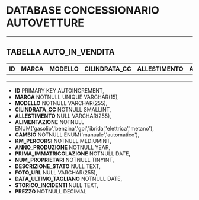 # DATABASE CONCESSIONARIO AUTOVETTURE

---

## TABELLA AUTO_IN_VENDITA

|  ID |  MARCA |  MODELLO |  CILINDRATA_CC | ALLESTIMENTO  |  ALIMENTAZIONE |  CAMBIO |  KM_PERCORSI |  ANNO_PRODUZIONE  |  PRIMA_IMMATRICOLAZIONE | NUM_PROPRIETARI  |  DESCRIZIONE_STATO |  FOTO_URL |  DATA_ULTIMO_TAGLIANDO |  STORICO_INCIDENTI | PREZZO  |
|---|---|---|---|---|---|---|---|---|---|---|---|---|---|---|---|
|   |   |   |   |   |   |   |   |   |   |   |   |   |   |   |   |
|   |   |   |   |   |   |   |   |   |   |   |   |   |   |   |   |
|   |   |   |   |   |   |   |   |   |   |   |   |   |   |   |   |


- **ID** PRIMARY KEY AUTOINCREMENT,
- **MARCA** NOTNULL UNIQUE VARCHAR(15),
- **MODELLO** NOTNULL VARCHAR(255),
- **CILINDRATA_CC** NOTNULL SMALLINT,
- **ALLESTIMENTO** NULL VARCHAR(255),
- **ALIMENTAZIONE** NOTNULL ENUM('gasolio','benzina','gpl','ibrida','elettrica','metano'),
- **CAMBIO** NOTNULL ENUM('manuale','automatico'),
- **KM_PERCORSI** NOTNULL MEDIUMINT,
- **ANNO_PRODUZIONE** NOTNULL YEAR,
- **PRIMA_IMMATRICOLAZIONE** NOTNULL DATE,
- **NUM_PROPRIETARI** NOTNULL TINYINT,
- **DESCRIZIONE_STATO** NULL TEXT,
- **FOTO_URL** NULL VARCHAR(255),
- **DATA_ULTIMO_TAGLIANO** NOTNULL DATE,
- **STORICO_INCIDENTI** NULL TEXT,
- **PREZZO** NOTNULL DECIMAL 